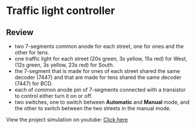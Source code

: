 # Traffic light controller

## Review

* two 7-segments common anode for each street, one for ones and the other for tens.
* one traffic light for each street (20s green, 3s yellow, 15s red) for West, (12s green, 3s yellow, 23s red) for South.
* the 7-segment that is made for ones of each street shared the same decoder (7447) and that are made for tens shared the same decoder (7447) for BCD.
* each of common anode pin of 7-segments connected with a transistor to control either turn it on or off.
* two switches, one to switch between <b> Automatic </b> and <b> Manual </b> mode, and the other to switch between the two streets in the manual mode.

View the project simulation on youtube: <a href="https://www.youtube.com/watch?v=Tye5bUF7SSg&t=23s">Click here</a>
